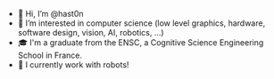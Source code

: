 - :wave: Hi, I’m @hast0n
- :eyes: I’m interested in computer science (low level graphics, hardware, software design, vision, AI, robotics, ...)
- :mortar_board: I'm a graduate from the ENSC, a Cognitive Science Engineering School in France.
- :robot: I currently work with robots!
